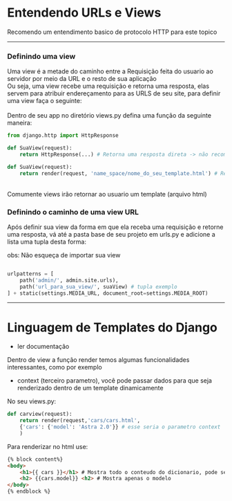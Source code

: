 #  Entendendo URLs e Views 

Recomendo um entendimento basico de protocolo HTTP para este topico<br>

---
### Definindo uma view
Uma view é a metade do caminho entre a Requisição feita do usuario ao servidor por meio da URL e o resto de sua aplicação<br>
Ou seja, uma view recebe uma requisição e retorna uma resposta, elas servem para atribuir endereçamento para as URLS de seu site, para definir uma view faça o seguinte:<br>
<br>
Dentro de seu app no diretório views.py defina uma função da seguinte maneira:

```Python
from django.http import HttpResponse 

def SuaView(request):
    return HttpResponse(...) # Retorna uma resposta direta -> não recomendado

def SuaView(request):
    return render(request, 'name_space/nome_do_seu_template.html') # Retorna a renderização de um arquivo html
```
<br>
Comumente views irão retornar ao usuario um template (arquivo html)

### Definindo o caminho de uma view URL

Após definir sua view da forma em que ela receba uma requisição e retorne uma resposta, vá até a pasta base de seu projeto em urls.py e adicione a lista uma tupla desta forma:

obs: Não esqueça de importar sua view

```Python

urlpatterns = [
    path('admin/', admin.site.urls),
    path('url_para_sua_view/', suaView) # tupla exemplo
] + static(settings.MEDIA_URL, document_root=settings.MEDIA_ROOT)
```

---
# Linguagem de Templates do Django

- ler documentação

Dentro de view a função render temos algumas funcionalidades interessantes, como por exemplo<br>
- context (terceiro parametro), você pode passar dados para que seja renderizado dentro de um template dinamicamente<br>

No seu views.py:
```Python
def carview(request):
    return render(request,'cars/cars.html',
    {'cars': {'model': 'Astra 2.0'}} # esse seria o parametro context
    )
```

Para renderizar no html use: 

```html
{% block content%}
<body>
    <h1>{{ cars }}</h1> # Mostra todo o conteudo do dicionario, pode ser substituido por:
    <h2> {{cars.model}} <h2> # Mostra apenas o modelo
</body>
{% endblock %}

```